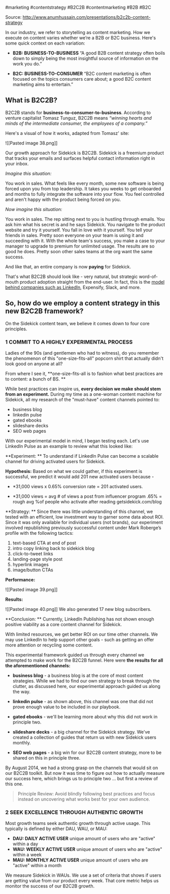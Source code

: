 #marketing #contentstrategy #B2C2B #contentmarketing #B2B #B2C 

Source: http://www.anumhussain.com/presentations/b2c2b-content-strategy

In our industry, we refer to storytelling as content marketing. How we execute on content varies whether we’re a B2B or B2C business. Here's some quick context on each variation:

- **B2B: BUSINESS-TO-BUSINESS**
“A good B2B content strategy often boils down to simply being the most insightful source of information on the work you do.”

- **B2C: BUSINESS-TO-CONSUMER**
“B2C content marketing is often focused on the topics consumers care about; a good B2C content marketing aims to entertain.”

## What is B2C2B?

B2C2B stands for **business-to-consumer-to-business**. According to venture capitalist Tomasz Tunguz, B2C2B means *“winning hearts and minds of the intermediate consumer, the employees of a company.”*

Here's a visual of how it works, adapted from Tomasz' site:

![[Pasted image 38.png]]

Our growth approach for Sidekick is B2C2B. Sidekick is a freemium product that tracks your emails and surfaces helpful contact information right in your inbox.

*Imagine this situation:*

You work in sales. What feels like every month, some new software is being forced upon you from top leadership. It takes you weeks to get onboarded and months to fully integrate the software into your flow. You feel controlled and aren't happy with the product being forced on you.

*Now imagine this situation:*

You work in sales. The rep sitting next to you is hustling through emails. You ask him what his secret is and he says Sidekick. You navigate to the product website and try it yourself. You fall in love with it yourself. You tell your friends in sales. Pretty soon everyone on your team is using it and succeeding with it. With the whole team's success, you make a case to your manager to upgrade to premium for unlimited usage. The results are so good he does. Pretty soon other sales teams at the org want the same success.

And like that, an entire company is now **paying** for Sidekick.

That's what B2C2B should look like - very natural, but strategic word-of-mouth product adoption straight from the end-user. In fact, this is the [model behind companies such as LinkedIn](https://www.linkedin.com/pulse/biggest-b2c2b-company-world-tomasz-tunguz), Expensify, Slack, and more. 

## So, how do we employ a content strategy in this new B2C2B framework?
On the Sidekick content team, we believe it comes down to four core principles.

### 1 COMMIT TO A HIGHLY EXPERIMENTAL PROCESS

Ladies of the 90s (and gentlemen who had to witness), do you remember the phenomenon of this "one-size-fits-all" popcorn shirt that actually didn't look good on anyone at all? 

From where I see it, **one-size-fits-all is to fashion what best practices are to content: a bunch of BS. **

While best practices can inspire us, **every decision we make should stem from an experiment.** During my time as a one-woman content machine for Sidekick, all my research of the "must-have" content channels pointed to:

- business blog
- linkedin pulse
- gated ebooks
- slideshare decks
- SEO web pages

With our experimental model in mind, I began testing each. Let's use LinkedIn Pulse as an example to review what this looked like: 

**Experiment: **
To understand if LinkedIn Pulse can become a scalable channel for driving activated users for Sidekick.

**Hypothesis:** 
Based on what we could gather, if this experiment is successful, we predict it would add 201 new activated users because -    

- *31,000 views x 0.65% conversion rate = 201 activated users.    

- *31,000 views = avg # of views a post from influencer program .65% = rough avg %of people who activate after reading getsidekick.com/blog

**Strategy: **
Since there was little understanding of this channel, we tested with an efficient, low investment way to garner some data about ROI. Since it was only available for individual users (not brands), our experiment involved republishing previously successful content under Mark Roberge’s profile with the following tactics:

1. text-based CTA at end of post
2. intro copy linking back to sidekick blog
3. click-to-tweet links
4. landing-page style post
5. hyperlink images
6. image/button CTAs

**Performance:**

![[Pasted image 39.png]]

**Results:** 

![[Pasted image 40.png]]
We also generated 17 new blog subscribers. 

**Conclusion: **
Currently, LinkedIn Publishing has not shown enough positive viability as a core content channel for Sidekick.

With limited resources, we get better ROI on our time other channels. We may use LinkedIn to help support other goals - such as getting an offer more attention or recycling some content.


This experimental framework guided us through every channel we attempted to make work for the B2C2B funnel. Here were **the results for all the aforementioned channels:**

- **business blog** - a business blog is at the core of most content strategies. While we had to find our own strategy to break through the clutter, as discussed here, our experimental approach guided us along the way. 

- **linkedin pulse** - as shown above, this channel was one that did not prove enough value to be included in our playbook.

- **gated ebooks** - we'll be learning more about why this did not work in principle two. 

- **slideshare decks** - a big channel for the Sidekick strategy. We've created a collection of guides that return us with new Sidekick users monthly. 

- **SEO web pages** - a big win for our B2C2B content strategy, more to be shared on this in principle three. 

By August 2014, we had a strong grasp on the channels that would sit on our B2C2B toolkit. But now it was time to figure out how to actually measure our success here, which brings us to principle two ... but first a review of this one. 


> Principle Review: Avoid blindly following best practices and focus instead on uncovering what works best for your own audience.


### 2 SEEK EXCELLENCE THROUGH AUTHENTIC GROWTH

Most growth teams seek authentic growth through active usage. This typically is defined by either DAU, WAU, or MAU:

- **DAU: DAILY ACTIVE USER**
unique amount of users who are "active" within a day
- **WAU: WEEKLY ACTIVE USER**
unique amount of users who are "active" within a week
- **MAU: MONTHLY ACTIVE USER**
unique amount of users who are "active" within a month

We measure Sidekick in WAUs. We use a set of criteria that shows if users are getting value from our product every week. That core metric helps us monitor the success of our B2C2B growth.

